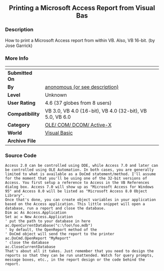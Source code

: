 ﻿<div align="center">

## Printing a Microsoft Access Report from Visual Bas


</div>

### Description

How to print a Microsoft Access report from within VB. Also, VB 16-bit. (by Jose Garrick)
 
### More Info
 


<span>             |<span>
---                |---
**Submitted On**   |
**By**             |[anonomous \(or see description\)](https://github.com/Planet-Source-Code/PSCIndex/blob/master/ByAuthor/anonomous-or-see-description.md)
**Level**          |Unknown
**User Rating**    |4.6 (37 globes from 8 users)
**Compatibility**  |VB 3\.0, VB 4\.0 \(16\-bit\), VB 4\.0 \(32\-bit\), VB 5\.0, VB 6\.0
**Category**       |[OLE/ COM/ DCOM/ Active\-X](https://github.com/Planet-Source-Code/PSCIndex/blob/master/ByCategory/ole-com-dcom-active-x__1-29.md)
**World**          |[Visual Basic](https://github.com/Planet-Source-Code/PSCIndex/blob/master/ByWorld/visual-basic.md)
**Archive File**   |[](https://github.com/Planet-Source-Code/anonomous-or-see-description-printing-a-microsoft-access-report-from-visual-bas__1-440/archive/master.zip)





### Source Code

```
Access 2.0 can be controlled using DDE, while Access 7.0 and later can be controlled using OLE Automation. In both cases, you are generally limited to what is available as a DoCmd statement/method. I'll assume for the moment that you'll be using one of the 32-bit versions of Access. You first setup a reference to Access in the VB References dialog box. Access 7.0 will show up as "Microsoft Access for Windows 95" and Access 8.0 will be listed as "Microsoft Access 8.0 Object Library".
Once that's done, you can create object variables in your application based on the Access application. This little snippet will open a database, run a report and close the database.
Dim ac As Access.Application
Set ac = New Access.Application
' put the path to your database in here
ac.OpenCurrentDatabase("c:\foo\foo.mdb")
' by default, the OpenReport method of the
' DoCmd object will send the report to the printer
ac.DoCmd.OpenReport "MyReport"
' close the database
ac.CloseCurrentDatabase
That's about all it takes. Just remember that you need to design the reports so that they can be run unattended. Watch for query prompts, message boxes, etc., in the report design or the code behind the report.
```

